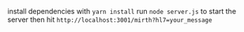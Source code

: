 install dependencies with `yarn install`
run `node server.js` to start the server
then hit `http://localhost:3001/mirth?hl7=your_message`
